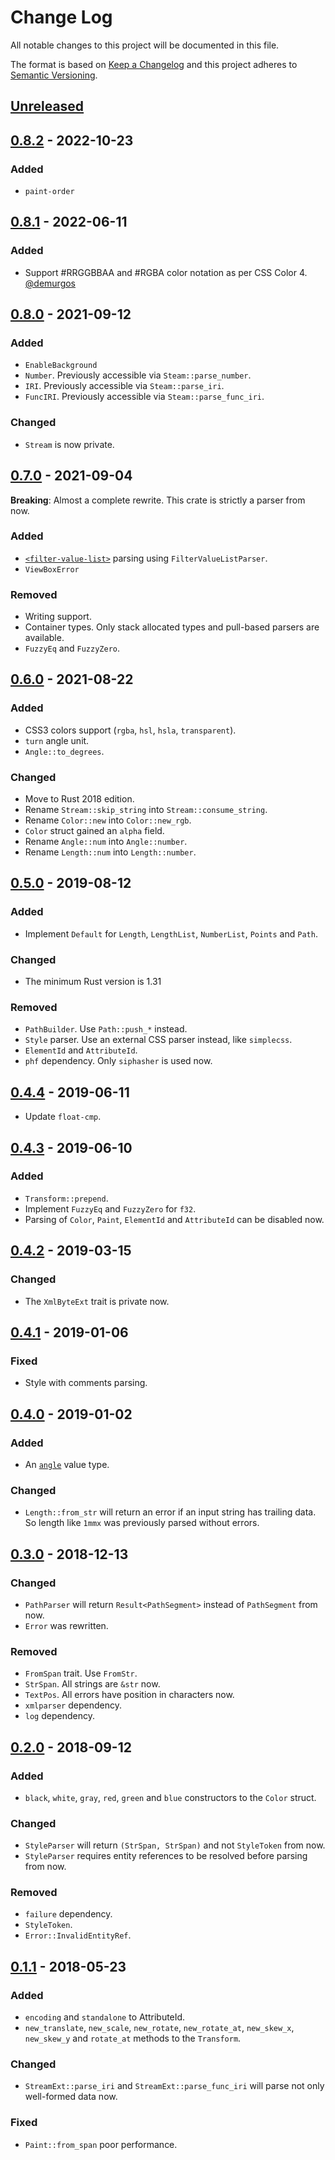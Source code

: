 # Change Log
All notable changes to this project will be documented in this file.

The format is based on [Keep a Changelog](http://keepachangelog.com/)
and this project adheres to [Semantic Versioning](http://semver.org/).

## [Unreleased]

## [0.8.2] - 2022-10-23
### Added
- `paint-order`

## [0.8.1] - 2022-06-11
### Added
- Support #RRGGBBAA and #RGBA color notation as per CSS Color 4.
  [@demurgos](https://github.com/demurgos)

## [0.8.0] - 2021-09-12
### Added
- `EnableBackground`
- `Number`. Previously accessible via `Steam::parse_number`.
- `IRI`. Previously accessible via `Steam::parse_iri`.
- `FuncIRI`. Previously accessible via `Steam::parse_func_iri`.

### Changed
- `Stream` is now private.

## [0.7.0] - 2021-09-04

**Breaking**: Almost a complete rewrite. This crate is strictly a parser from now.

### Added
- [`<filter-value-list>`](https://www.w3.org/TR/filter-effects-1/#typedef-filter-value-list)
  parsing using `FilterValueListParser`.
- `ViewBoxError`

### Removed
- Writing support.
- Container types. Only stack allocated types and pull-based parsers are available.
- `FuzzyEq` and `FuzzyZero`.

## [0.6.0] - 2021-08-22
### Added
- CSS3 colors support (`rgba`, `hsl`, `hsla`, `transparent`).
- `turn` angle unit.
- `Angle::to_degrees`.

### Changed
- Move to Rust 2018 edition.
- Rename `Stream::skip_string` into `Stream::consume_string`.
- Rename `Color::new` into `Color::new_rgb`.
- `Color` struct gained an `alpha` field.
- Rename `Angle::num` into `Angle::number`.
- Rename `Length::num` into `Length::number`.

## [0.5.0] - 2019-08-12
### Added
- Implement `Default` for `Length`, `LengthList`, `NumberList`, `Points` and `Path`.

### Changed
- The minimum Rust version is 1.31

### Removed
- `PathBuilder`. Use `Path::push_*` instead.
- `Style` parser. Use an external CSS parser instead, like `simplecss`.
- `ElementId` and `AttributeId`.
- `phf` dependency. Only `siphasher` is used now.

## [0.4.4] - 2019-06-11
- Update `float-cmp`.

## [0.4.3] - 2019-06-10
### Added
- `Transform::prepend`.
- Implement `FuzzyEq` and `FuzzyZero` for `f32`.
- Parsing of `Color`, `Paint`, `ElementId` and `AttributeId` can be disabled now.

## [0.4.2] - 2019-03-15
### Changed
- The `XmlByteExt` trait is private now.

## [0.4.1] - 2019-01-06
### Fixed
- Style with comments parsing.

## [0.4.0] - 2019-01-02
### Added
- An [`angle`](https://www.w3.org/TR/SVG11/types.html#DataTypeAngle) value type.

### Changed
- `Length::from_str` will return an error if an input string has trailing data.
  So length like `1mmx` was previously parsed without errors.

## [0.3.0] - 2018-12-13
### Changed
- `PathParser` will return `Result<PathSegment>` instead of `PathSegment` from now.
- `Error` was rewritten.

### Removed
- `FromSpan` trait. Use `FromStr`.
- `StrSpan`. All strings are `&str` now.
- `TextPos`. All errors have position in characters now.
- `xmlparser` dependency.
- `log` dependency.

## [0.2.0] - 2018-09-12
### Added
- `black`, `white`, `gray`, `red`, `green` and `blue` constructors to the `Color` struct.

### Changed
- `StyleParser` will return `(StrSpan, StrSpan)` and not `StyleToken` from now.
- `StyleParser` requires entity references to be resolved before parsing from now.

### Removed
- `failure` dependency.
- `StyleToken`.
- `Error::InvalidEntityRef`.

## [0.1.1] - 2018-05-23
### Added
- `encoding` and `standalone` to AttributeId.
- `new_translate`, `new_scale`, `new_rotate`, `new_rotate_at`, `new_skew_x`, `new_skew_y`
  and `rotate_at` methods to the `Transform`.

### Changed
- `StreamExt::parse_iri` and `StreamExt::parse_func_iri` will parse
  not only well-formed data now.

### Fixed
- `Paint::from_span` poor performance.

[Unreleased]: https://github.com/RazrFalcon/svgrtypes/compare/v0.8.2...HEAD
[0.8.2]: https://github.com/RazrFalcon/svgrtypes/compare/v0.8.1...v0.8.2
[0.8.1]: https://github.com/RazrFalcon/svgrtypes/compare/v0.8.0...v0.8.1
[0.8.0]: https://github.com/RazrFalcon/svgrtypes/compare/v0.7.0...v0.8.0
[0.7.0]: https://github.com/RazrFalcon/svgrtypes/compare/v0.6.0...v0.7.0
[0.6.0]: https://github.com/RazrFalcon/svgrtypes/compare/v0.5.0...v0.6.0
[0.5.0]: https://github.com/RazrFalcon/svgrtypes/compare/v0.4.4...v0.5.0
[0.4.4]: https://github.com/RazrFalcon/svgrtypes/compare/v0.4.3...v0.4.4
[0.4.3]: https://github.com/RazrFalcon/svgrtypes/compare/v0.4.2...v0.4.3
[0.4.2]: https://github.com/RazrFalcon/svgrtypes/compare/v0.4.1...v0.4.2
[0.4.1]: https://github.com/RazrFalcon/svgrtypes/compare/v0.4.0...v0.4.1
[0.4.0]: https://github.com/RazrFalcon/svgrtypes/compare/v0.3.0...v0.4.0
[0.3.0]: https://github.com/RazrFalcon/svgrtypes/compare/v0.2.0...v0.3.0
[0.2.0]: https://github.com/RazrFalcon/svgrtypes/compare/v0.1.1...v0.2.0
[0.1.1]: https://github.com/RazrFalcon/svgrtypes/compare/v0.1.0...v0.1.1

